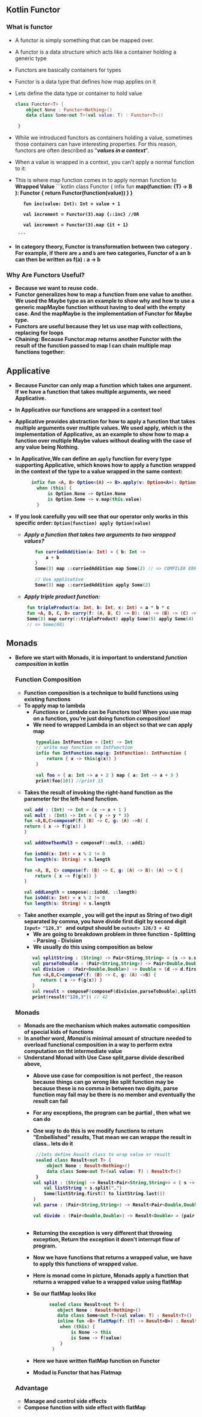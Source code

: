 ## Kotlin Functor

### What is functor
 - A functor is simply something that can be mapped over.
 - A functor is a data structure which acts like a container holding a generic type
 - Functors are basically containers for types
 - Functor is a data type that defines how map applies on it
 - Lets define the data type or container to hold value 
     ```kotlin
    class Functor<T> {
         object None : Functor<Nothing>()
         data class Some<out T>(val value: T) : Functor<T>()

      }  
    ```
 - While we introduced functors as containers holding a value, sometimes those containers can have interesting properties. For this reason, functors are often described as "***values in a context***".
 - When a value is wrapped in a context, you can’t apply a normal function to it:
 - This is where map function comes in to apply norman function to **Wrapped Value** 
        ```kotlin
          class Functor<T> {
              infix fun <B> map(function: (T) -> B ): Functor<B> {
                      return Functor(function(value))
                  }
          }   
      
          fun inc(value: Int): Int = value + 1
      
          val increment = Functor(3).map {::inc} //OR
      
          val increment = Functor(3).map {it + 1}
      
        ```
 - In category theory,  Functor is transformation between two category . For example, if there are `a` and `b` are two categories, Functor of a an b can then be written as f(a) : a -> b

### Why Are Functors Useful?
 - Because we want to reuse code.
 - Functor generalizes how to map a function from one value to another. We used the Maybe type as an example to show why and how to use a generic mapMaybe function without having to deal with the empty case. And the mapMaybe is the implementation of Functor for Maybe type.
 - Functors are useful because they let us use map with collections, replacing for loops
 - Chaining: Because Functor.map returns another Functor with the result of the function passed to map I can chain multiple map functions together:

## Applicative
- Because Functor can only map a function which takes one argument. If we have a function that takes multiple arguments, we need Applicative.
- In Applicative our functions are wrapped in a context too!
- Applicative provides abstraction for how to apply a function that takes multiple arguments over multiple values. We used apply, which is the implementation of Applicative, as an example to show how to map a function over multiple Maybe values without dealing with the case of any value being Nothing.
- In Applicative,We can define an ```apply``` function for every type supporting Applicative, which knows how to apply a function wrapped in the context of the type to a value wrapped in the same context:

    ```kotlin
          infix fun <A, B> Option<(A) -> B>.apply(v: Option<A>): Option<B> =
            when (this) {
                is Option.None -> Option.None
                is Option.Some -> v.map(this.value)
            }
    ```
 -  If you look carefully you will see that our operator only works in this specific order: ```Option(function) apply Option(value)```
    - ***Apply a function that takes two arguments to two wrapped values?***
        ```kotlin
            fun curriedAddition(a: Int) = { b: Int ->
                a + b
            }
            Some(3) map ::curriedAddition map Some(2) // => COMPILER ERROR
        
            // Use applicative
            Some(3) map ::curriedAddition apply Some(2)
        ```
    
    - ***Apply triple product function:***
    
         ```kotlin
          fun tripleProduct(a: Int, b: Int, c: Int) = a * b * c
          fun <A, B, C, D> curry(f: (A, B, C) -> D): (A) -> (B) -> (C) -> D = { a -> { b -> { c -> f(a, b, c) } } }
          Some(3) map curry(::tripleProduct) apply Some(5) apply Some(4)
          // => Some(60)
        ```
## Monads
- Before we start with Monads, it is important to understand ***function composition*** in kotlin
  ### Function Composition
    - Function composition is a technique to build functions using existing functions
    - To apply map to **lambda**
        - ***Functions*** or ***Lambda*** can be Functors too! When you use map on a function, you’re just doing function composition!
        - We need to wrapped Lambda in an object so that we can apply map
            ```kotlin
             typealias IntFunction = (Int) -> Int
             // write map function on IntFunction
             infix fun IntFunction.map(g: IntFunction): IntFunction {
                 return { x -> this(g(x)) }
             }
           
             val foo = { a: Int -> a + 2 } map { a: Int -> a + 3 }
             print(foo(10)) //print 15
            ```
    - Takes the result of invoking the right-hand function as the parameter for the left-hand function.
        ```kotlin
      val add : (Int) -> Int = {x -> x + 1 }
      val mult : (Int) -> Int = { y -> y * 3}
      fun <A,B,C>composeF(f: (B) -> C, g: (A) ->B) {
        return { x -> f(g(x)) }
      }
      
      val addOneThenMul3 = composeF(::mul3, ::add1)
      
        fun isOdd(x: Int) = x % 2 != 0
        fun length(s: String) = s.length
        
        fun <A, B, C> compose(f: (B) -> C, g: (A) -> B): (A) -> C {
            return { x -> f(g(x)) }
        }
      
       val oddLength = compose(::isOdd, ::length)
       fun isOdd(x: Int) = x % 2 != 0
       fun length(s: String) = s.length
      
        ```
    - Take another example , you will get the input as String of two digit separated by comma, you have divide first digit by second digit
      ```Input= "126,3" ``` and output should be ```outout= 126/3 = 42 ```
      - We are going to breakdown problem in three function
            - Splitting
            - Parsing 
            - Division
       - We usually do this using composition as below
        ```kotlin
           val splitString : (String) -> Pair<Stirng,String> = {s -> s.split(",").first() to s.split(",").last()}
           val parseToDouble : (Pair<String,String>) -> Pair<Double,Double> = {d -> d.first.toDouble() to  d.second.toDouble()}
           val division : (Pair<Double,Double>) -> Double = {d -> d.first/d.second}
           fun <A,B,C>composeF(f: (B) -> C, g: (A) ->B) {
              return { x -> f(g(x)) }
           }
           val result = composeF(composeF(division,parseToDouble),splitString)
           print(result("126,3")) // 42
        ```
  ### Monads
  - Monads are the mechanism which makes automatic composition of special kids of functions
  - In another word, ***Monad*** is minimal amount of structure needed to overload functional composition in a way to perform extra computation on tht intermediate value 
  - Understand Monad with Use Case split,parse divide described above,
    -  Above use case for composition is  not perfect , the reason because things can go wrong like split function may be because these is no comma in between two digits, parse function may fail may be there is no member and eventually the result can fail
    - For any exceptions, the program can be partial , then what we can do
    - One way to do this is we modify functions to return "Embellished" results, That mean we can wrappe the result in class.. lets do it
   
        ```kotlin
         //lets define Result class to wrap value or result
         sealed class Result<out T> {
             object None : Result<Nothing>()
             data class Some<out T>(val value: T) : Result<T>()
         }
        val split : (String) -> Result<Pair<String,String>> = { s ->
            val listString = s.split(",")
            Some(listString.first() to listString.last())
        }
        val parse : (Pair<String,String>) -> Result<Pair<Double,Double>> = {pair -> Some(pair.first.toDouble() to pair.second.toDouble()) }
        
        val divide : (Pair<Double,Double>) -> Result<Double> = {pair -> Some(pair.first.div(pair.second)) }
         
        ```
    - Returning the exception is very different that throwing exception, Return the exception it doen't interrupt flow of program.
    - Now we have functions that returns a wrapped value, we have to apply this functions of wrapped value.
    - Here is monad come in picture, Monads apply a function that returns a wrapped value to a wrapped value using flatMap
    - So our flatMap looks like
        ```kotlin
              sealed class Result<out T> {
                 object None : Result<Nothing>()
                 data class Some<out T>(val value: T) : Result<T>()
                 inline fun <B> flatMap(f: (T) -> Result<B>) : Result<B>  =
                  when (this) {
                      is None -> this
                      is Some -> f(value)
                  }           
               }
        ```
    - Here we have written flatMap function on Functor
    - **Modad is Functor that has  Flatmap**
    
   ### Advantage 
   - Manage and control side effects
   - Compose function with side effect with flatMap
    